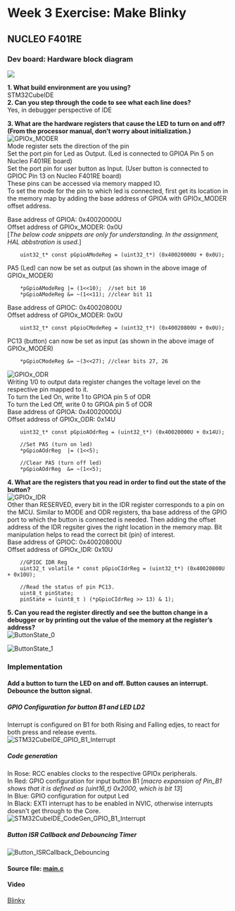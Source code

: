 # Week 3 Exercise: Make Blinky
## NUCLEO F401RE
### Dev board: Hardware block diagram
![](assets/hw_bd_f401re.png)

**1. What build environment are you using?**  
    STM32CubeIDE  
**2. Can you step through the code to see what each line does?**  
    Yes, in debugger perspective of IDE

**3. What are the hardware registers that cause the LED to turn on and off? (From the processor manual, don’t worry about initialization.)**  
   ![GPIOx_MODER](assets/Gpio_Mode_Reg.png)  
   Mode register sets the direction of the pin  
   Set the port pin for Led as Output. (Led is connected to GPIOA Pin 5 on Nucleo F401RE board)  
   Set the port pin for user button as Input. (User button is connected to GPIOC Pin 13 on Nucleo F401RE board)  
   These pins can be accessed via memory mapped IO.  
   To set the mode for the pin to which led is connected, first get its location in the memory map by adding the base address of GPIOA with GPIOx_MODER offset address.  

   Base address of GPIOA:            0x40020000U  
   Offset address of GPIOx_MODER:    0x0U  
   [*The below code snippets are only for understanding. In the assignment, HAL abbstration is used.*]
   
        uint32_t* const pGpioAModeReg = (uint32_t*) (0x40020000U + 0x0U);  
   PA5 (Led) can now be set as output (as shown in the above image of GPIOx_MODER)  

        *pGpioAModeReg |= (1<<10);	//set bit 10  
        *pGpioAModeReg &= ~(1<<11); //clear bit 11  

   Base address of GPIOC:            0x40020800U  
   Offset address of GPIOx_MODER:    0x0U  

        uint32_t* const pGpioCModeReg = (uint32_t*) (0x40020800U + 0x0U);  
   PC13 (button) can now be set as input (as shown in the above image of GPIOx_MODER)  
   
        *pGpioCModeReg &= ~(3<<27); //clear bits 27, 26


   ![GPIOx_ODR](assets/Gpio_Odr_Reg.png)  
   Writing 1/0 to output data register changes the voltage level on the respective pin mapped to it.  
   To turn the Led On, write 1 to GPIOA pin 5 of ODR  
   To turn the Led Off, write 0 to GPIOA pin 5 of ODR  
   Base address of GPIOA:            0x40020000U  
   Offset address of GPIOx_ODR:    0x14U  
   
        uint32_t* const pGpioAOdrReg = (uint32_t*) (0x40020000U + 0x14U);  

        //Set PA5 (turn on led)  
        *pGpioAOdrReg  |= (1<<5);

        //Clear PA5 (turn off led)
        *pGpioAOdrReg  &= ~(1<<5);


**4. What are the registers that you read in order to find out the state of the button?**  
   ![GPIOx_IDR](assets/Gpio_Idr_Reg.png)  
   Other than RESERVED, every bit in the IDR register corresponds to a pin on the MCU.
   Similar to MODE and ODR registers, tha base address of the GPIO port to which the button is connected is needed. Then adding the offset address of the IDR regsiter gives the right location in the memory map. Bit manipulation helps to read the correct bit (pin) of interest.  
   Base address of GPIOC:            0x40020800U  
   Offset address of GPIOx_IDR:    0x10U  

        //GPIOC IDR Reg
        uint32_t volatile * const pGpioCIdrReg = (uint32_t*) (0x40020800U + 0x10U);

        //Read the status of pin PC13.
        uint8_t pinState;
        pinState = (uint8_t ) (*pGpioCIdrReg >> 13) & 1);  


**5. Can you read the register directly and see the button change in a debugger or by printing out the value of the memory at the register’s address?**  
   ![ButtonState_0](assets/Debugger_buttonState_0.png)  

   ![ButtonState_1](assets/Debugger_buttonState_1.png)


### Implementation
#### Add a button to turn the LED on and off. Button causes an interrupt. Debounce the button signal.  
##### **GPIO Configuration for button B1 and LED LD2**  
Interrupt is configured on B1 for both Rising and Falling edjes, to react for both press and release events.  
![STM32CubeIDE_GPIO_B1_Interrupt](assets/STM32CubeIDE_GPIO_B1_Interrupt.png)  

##### **Code generation**  
In Rose: RCC enables clocks to the respective GPIOx peripherals.  
In Red:  GPIO configuration for input button B1 [*macro expansion of Pin_B1 shows that it is defined as (uint16_t) 0x2000, which is bit 13*]  
In Blue: GPIO configuration for output Led  
In Black: EXTI interrupt has to be enabled in NVIC, otherwise interrupts doesn't get through to the Core.  
![STM32CubeIDE_CodeGen_GPIO_B1_Interrupt](assets/STM32CubeIDE_CodeGen_GPIO_B1_Interrupt.png)  

##### **Button ISR Callback and Debouncing Timer**  
![Button_ISRCallback_Debouncing](assets/Button_ISRCallback_Debouncing.png)  

#### **Source file:**   [main.c](assets/main.c)  

#### **Video**
[Blinky](https://youtu.be/Hkco_-mNeFA)
